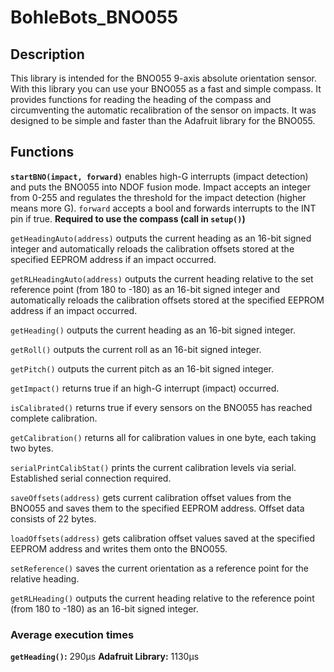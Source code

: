 # BohleBots_BNO055

## Description
This library is intended for the BNO055 9-axis absolute orientation sensor. With this library you can use your BNO055 as a fast and simple compass. It provides functions for reading the heading of the compass and circumventing the automatic recalibration of the sensor on impacts. It was designed to be simple and faster than the Adafruit library for the BNO055.

## Functions
**`startBNO(impact, forward)`** enables high-G interrupts (impact detection) and puts the BNO055 into NDOF fusion mode. Impact accepts an integer from 0-255 and regulates the threshold for the impact detection (higher means more G). `forward` accepts a bool and forwards interrupts to the INT pin if true. **Required to use the compass (call in `setup()`)**

`getHeadingAuto(address)` outputs the current heading as an 16-bit signed integer and automatically reloads the calibration offsets stored at the specified EEPROM address if an impact occurred.

`getRLHeadingAuto(address)` outputs the current heading relative to the set reference point (from 180 to -180) as an 16-bit signed integer and automatically reloads the calibration offsets stored at the specified EEPROM address if an impact occurred.

`getHeading()` outputs the current heading as an 16-bit signed integer.

`getRoll()` outputs the current roll as an 16-bit signed integer.

`getPitch()` outputs the current pitch as an 16-bit signed integer.

`getImpact()` returns true if an high-G interrupt (impact) occurred.

`isCalibrated()` returns true if every sensors on the BNO055 has reached complete calibration.

`getCalibration()` returns all for calibration values in one byte, each taking two bytes.

`serialPrintCalibStat()` prints the current calibration levels via serial. Established serial connection required.

`saveOffsets(address)` gets current calibration offset values from the BNO055 and saves them to the specified EEPROM address. Offset data consists of 22 bytes.

`loadOffsets(address)` gets calibration offset values saved at the specified EEPROM address and writes them onto the BNO055.

`setReference()` saves the current orientation as a reference point for the relative heading.

`getRLHeading()` outputs the current heading relative to the reference point (from 180 to -180) as an 16-bit signed integer.

### Average execution times
**`getHeading()`:** 290µs **Adafruit Library:** 1130µs
